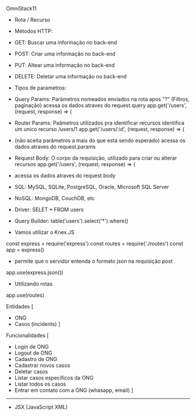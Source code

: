 OmniStack11


 * Rota / Recurso



 * Métodos HTTP:

 * GET: Buscar uma informação no back-end
 * POST: Criar uma informação no back-end
 * PUT: Altear uma informação no back-end
 * DELETE: Deletar uma informação no back-end


 * Tipos de parametros:
 
 * Query Params: Parâmetros nomeados enviados na rota apos "?" (Filtros, paginação) acessa os dados atraves do request.query app.get('/users', (request, response) => {
 
 
 *  Router Params: Paâmetros utilizados pra identificar recursos identifica um unico recurso /users/1 app.get('/users/:id', (request, response) => {
 
 * (não aceita parâmetros a mais do que está sendo esperado) acessa os dados atraves do request.params
 
 * Request Body: O corpo da requisição, utilizado para criar ou alterar recursos app.get('/users', (request, response) => {
 * acessa os dados atraves do request.body



 * SQL: MySQL, SQLite, PostgreSQL, Oracle, Microsoft SQL Server
 * NoSQL: MongoDB, CouchDB, etc



  * Driver: SELET * FROM users
  * Query Builder: table('users').select('*').where()
  
  * Vamos utilizar o Knex.JS


const express = require('express')
const routes = require('./routes')
const app = express()


 * permite que o servidor entenda o formato json na requisição post

app.use(express.json())


 * Utilizando rotas
 
app.use(routes)

Entidades [
  * ONG
  * Casos (incidents)
]

Funcionalidades [
  * Login de ONG
  * Logout de ONG
  * Cadastro de ONG
  * Cadastrar novos casos
  * Deletar casos
  * Listar casos especificos da ONG
  * Listar todos os casos
  * Entrar em contato com a ONG (whasapp, email)
]
-------------------------------------------------------

* JSX (JavaScript XML)